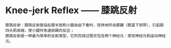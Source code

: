 # Knee-jerk Reflex —— 膝跳反射
```
膝跳反射：膝跳反射是指在膝半屈和小腿自由下垂时，轻快地叩击膝腱（膝盖下韧带），引起股四头肌收缩，使小腿作急速前踢的反应；
膝跳反射是一种最为简单的反射类型，它的完成过程仅包含两个神经元：感觉神经元和运动神经元。
```